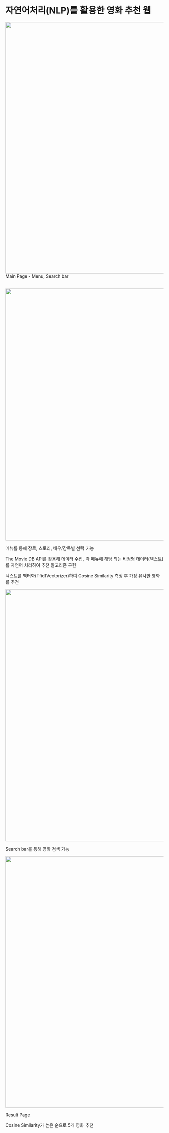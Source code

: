 <h1>자연어처리(NLP)를 활용한 영화 추천 웹</h1>

<img width="800" src="https://blog.kakaocdn.net/dn/lD0LP/btrwVb3n7IO/bMsq3NHZNnQweqx3BXkdR0/img.png"><br>
Main Page - Menu, Search bar <br><br>

<img width="800" src="https://blog.kakaocdn.net/dn/cscA2x/btrwT0gLj0V/KQWWWUhDaVvnGULsNycvF0/img.png"><br>

메뉴를 통해 장르, 스토리, 배우/감독별 선택 가능<br>

The Movie DB API를 활용해 데이터 수집, 각 메뉴에 해당 되는 비정형 데이터(텍스트)를 자연어 처리하여 추천 알고리즘 구현<br>

텍스트를 벡터화(TfidfVectorizer)하여 Cosine Similarity 측정 후 가장 유사한 영화를 추천<br>

<img width="800" src="https://blog.kakaocdn.net/dn/vQRjt/btrwPbKEX5B/HT00gnl1SiWZ8LHBzPyPu0/img.png"><br>

Search bar를 통해 영화 검색 가능<br>

<img width="800" src="https://blog.kakaocdn.net/dn/cqSXl0/btrwMHbZgLQ/Kdz4sIyGFgsks4CxxpsZwK/img.png"><br>

Result Page<br>

Cosine Similarity가 높은 순으로 5개 영화 추천<br>
